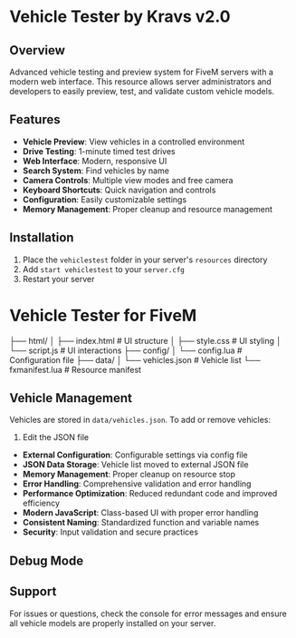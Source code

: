 # Vehicle Tester by Kravs v2.0

## Overview
Advanced vehicle testing and preview system for FiveM servers with a modern web interface. This resource allows server administrators and developers to easily preview, test, and validate custom vehicle models.

## Features
- **Vehicle Preview**: View vehicles in a controlled environment
- **Drive Testing**: 1-minute timed test drives
- **Web Interface**: Modern, responsive UI
- **Search System**: Find vehicles by name
- **Camera Controls**: Multiple view modes and free camera
- **Keyboard Shortcuts**: Quick navigation and controls
- **Configuration**: Easily customizable settings
- **Memory Management**: Proper cleanup and resource management

## Installation
1. Place the `vehiclestest` folder in your server's `resources` directory
2. Add `start vehiclestest` to your `server.cfg`
3. Restart your server

# Vehicle Tester for FiveM

├── html/
│   ├── index.html        # UI structure
│   ├── style.css         # UI styling
│   └── script.js         # UI interactions
├── config/
│   └── config.lua        # Configuration file
├── data/
│   └── vehicles.json     # Vehicle list
└── fxmanifest.lua        # Resource manifest


## Vehicle Management
Vehicles are stored in `data/vehicles.json`. To add or remove vehicles:
1. Edit the JSON file
- **External Configuration**: Configurable settings via config file
- **JSON Data Storage**: Vehicle list moved to external JSON file
- **Memory Management**: Proper cleanup on resource stop
- **Error Handling**: Comprehensive validation and error handling
- **Performance Optimization**: Reduced redundant code and improved efficiency
- **Modern JavaScript**: Class-based UI with proper error handling
- **Consistent Naming**: Standardized function and variable names
- **Security**: Input validation and secure practices

## Debug Mode
## Support
For issues or questions, check the console for error messages and ensure all vehicle models are properly installed on your server.
